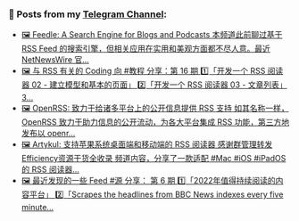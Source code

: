 ### 📰 Posts from my [Telegram Channel](https://t.me/s/aboutrss):
<!-- BLOG-POST-LIST:START -->
- [🖼 Feedle: A Search Engine for Blogs and Podcasts 本频道此前聊过基于 RSS Feed 的搜索引擎，但相关应用在实用和美观方面都不尽人意。最近 NetNewsWire 官...](https://t.me/aboutrss/1277)
- [🖼 与 RSS 有关的 Coding 向 #教程 分享：第 16 期 1️⃣「开发一个 RSS 阅读器 02 - 建立模型和基本的页面」 2️⃣「开发一个 RSS 阅读器 03 - 文章列表」 3...](https://t.me/aboutrss/1276)
- [🖼 OpenRSS: 致力于给诸多平台上的公开信息提供 RSS 支持 如其名称一样， OpenRSS 致力于助力信息的公开流动，为各大平台集成 RSS 功能，第三方地发布以 openr...](https://t.me/aboutrss/1275)
- [🖼 Artykul: 支持苹果系统桌面端和移动端的 RSS 阅读器 感谢群管理转发 Efficiency资源干货全收录 频道内容，分享了一款适配 #Mac #iOS #iPadOS 的 RSS 阅读器...](https://t.me/aboutrss/1274)
- [🖼 最近发现的一些 Feed #源 分享： 第 6 期 1️⃣「2022年值得持续阅读的内容平台」 2️⃣「Scrapes the headlines from BBC News indexes every five minute...](https://t.me/aboutrss/1273)
<!-- BLOG-POST-LIST:END -->

<!--
**AboutRSS/AboutRSS** is a ✨ _special_ ✨ repository because its `README.md` (this file) appears on your GitHub profile.

Here are some ideas to get you started:

- 🔭 I’m currently working on ...
- 🌱 I’m currently learning ...
- 👯 I’m looking to collaborate on ...
- 🤔 I’m looking for help with ...
- 💬 Ask me about ...
- 📫 How to reach me: ...
- 😄 Pronouns: ...
- ⚡ Fun fact: ...
-->
